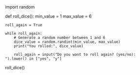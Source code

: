 import random

def roll_dice():
    min_value = 1
    max_value = 6
    
    roll_again = True
    
    while roll_again:
        # Generate a random number between 1 and 6
        dice_value = random.randint(min_value, max_value)
        print("You rolled:", dice_value)
        
        roll_again = input("Do you want to roll again? (yes/no): ").lower() in ["yes", "y"]

roll_dice()
